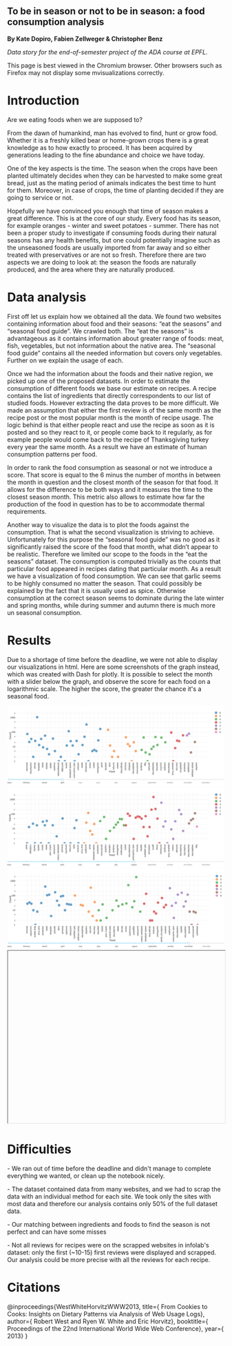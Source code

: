 ## To be in season or not to be in season: a food consumption analysis

<p>
  <strong>By Kate Dopiro, Fabien Zellweger & Christopher Benz</strong>
</p>

<p>
  <em>Data story for the end-of-semester project of the ADA course at EPFL.</em>
</p>

<p>
  This page is best viewed in the Chromium browser. Other browsers such as Firefox may not display some mvisualizations correctly.
</p>


<h1>Introduction</h1>

<p>
Are we eating foods when we are supposed to?
  </p>

<p>
From the dawn of humankind, man has evolved to find, hunt or grow food. Whether it is a
freshly killed bear or home-grown crops there is a great knowledge as to how exactly to
proceed. It has been acquired by generations leading to the fine abundance and choice we
have today.
  </p>

<p>
One of the key aspects is the time. The season when the crops have been planted
ultimately decides when they can be harvested to make some great bread, just as the mating
period of animals indicates the best time to hunt for them. Moreover, in case of crops, the time
of planting decided if they are going to service or not.
</p>

<p>
Hopefully we have convinced you enough that time of season makes a great difference. This is at the core of our study.
Every food has its season, for example oranges - winter and sweet potatoes - summer. There has not been
a proper study to investigate if consuming foods during their natural seasons has any health
benefits, but one could potentially imagine such as the unseasoned foods are usually imported
from far away and so either treated with preservatives or are not so fresh. Therefore there are
two aspects we are doing to look at: the season the foods are naturally produced, and the area
where they are naturally produced.
</p>

<h1>Data analysis</h1>

<p>
First off let us explain how we obtained all the data. We found two websites containing
information about food and their seasons: “eat the seasons” and “seasonal food guide”. We
crawled both. The “eat the seasons” is advantageous as it contains information about greater
range of foods: meat, fish, vegetables, but not information about the native area. The “seasonal
food guide” contains all the needed information but covers only vegetables. Further on we
explain the usage of each.
</p>

<p>
Once we had the information about the foods and their native region, we picked up one of the
proposed datasets. In order to estimate the consumption of different foods we base our
estimate on recipes. A recipe contains the list of ingredients that directly correspondents to our
list of studied foods. However extracting the data proves to be more difficult. We made an
assumption that either the first review is of the same month as the recipe post or the most
popular month is the month of recipe usage. The logic behind is that either people react and
use the recipe as soon as it is posted and so they react to it, or people come back to it
regularly, as for example people would come back to the recipe of Thanksgiving turkey every
year the same month. As a result we have an estimate of human consumption patterns per
food.
</p>

<p>
In order to rank the food consumption as seasonal or not we introduce a score. That score is
equal to the 6 minus the number of months in between the month in question and the closest
month of the season for that food. It allows for the difference to be both ways and it measures
the time to the closest season month. This metric also allows to estimate how far the
production of the food in question has to be to accommodate thermal requirements.
</p>

<p>
Another way to visualize the data is to plot the foods against the consumption. That is what the
second visualization is striving to achieve. Unfortunately for this purpose the “seasonal food
guide” was no good as it significantly raised the score of the food that month, what didn’t
appear to be realistic. Therefore we limited our scope to the foods in the “eat the seasons”
dataset. The consumption is computed trivially as the counts that particular food appeared in
recipes dating that particular month. As a result we have a visualization of food consumption.
We can see that garlic seems to be highly consumed no matter the season. That could
possibly be explained by the fact that it is usually used as spice. Otherwise consumption at the
correct season seems to dominate during the late winter and spring months, while during
summer and autumn there is much more un seasonal consumption.
</p>

<h1>Results</h1>

<p>
  Due to a shortage of time before the deadline, we were not able to display our visualizations in html. Here are some screenshots of the graph instead, which was created with Dash for plotly. It is possible to select the month with a slider below the graph, and observe the score for each food on a logarithmic scale. The higher the score, the greater the chance it's a seasonal food.
</p>

<img src="sc1.jpeg" >

<img src="sc2.jpeg" >

<img src="sc3.jpeg" >

<iframe src="//46.101.113.201:6090/dash-fig1" width="100%" height="400"></iframe>

<h1>Difficulties</h1>
<p>
  - We ran out of time before the deadline and didn't manage to complete everything we wanted, or clean up the notebook nicely.
</p>
<p>
  - The dataset contained data from many websites, and we had to scrap the data with an individual method for each site. We took only the sites with most data and therefore our analysis contains only 50% of the full dataset data.
</p>
<p>
  - Our matching between ingredients and foods to find the season is not perfect and can have some misses
</p>
<p>
  - Not all reviews for recipes were on the scrapped websites in infolab's dataset: only the first (~10-15) first reviews were displayed and scrapped. Our analysis could be more precise with all the reviews for each recipe.
</p>



<h1>Citations</h1>

@inproceedings{WestWhiteHorvitzWWW2013,
  title={		From Cookies to Cooks: Insights on Dietary Patterns via Analysis of Web Usage Logs},
  author={		Robert West and Ryen W. White and Eric Horvitz},
  booktitle={	Proceedings of the 22nd International World Wide Web Conference},
  year={		2013}
}


